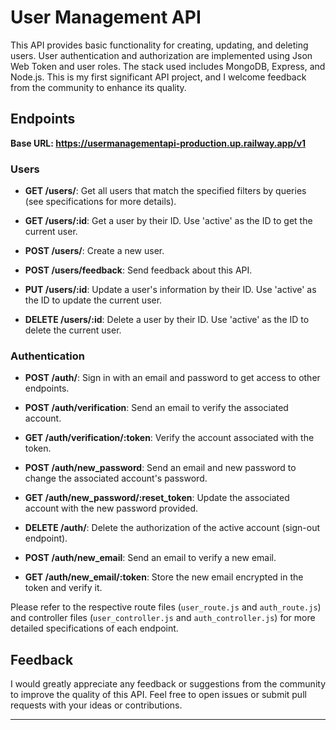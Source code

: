 # User Management API

This API provides basic functionality for creating, updating, and deleting users. User authentication and authorization are implemented using Json Web Token and user roles. The stack used includes MongoDB, Express, and Node.js. This is my first significant API project, and I welcome feedback from the community to enhance its quality.

## Endpoints

**Base URL: https://usermanagementapi-production.up.railway.app/v1**

### Users

- **GET /users/**: Get all users that match the specified filters by queries (see specifications for more details).

- **GET /users/:id**: Get a user by their ID. Use 'active' as the ID to get the current user.

- **POST /users/**: Create a new user.

- **POST /users/feedback**: Send feedback about this API.

- **PUT /users/:id**: Update a user's information by their ID. Use 'active' as the ID to update the current user.

- **DELETE /users/:id**: Delete a user by their ID. Use 'active' as the ID to delete the current user.

### Authentication

- **POST /auth/**: Sign in with an email and password to get access to other endpoints.

- **POST /auth/verification**: Send an email to verify the associated account.

- **GET /auth/verification/:token**: Verify the account associated with the token.

- **POST /auth/new_password**: Send an email and new password to change the associated account's password.

- **GET /auth/new_password/:reset_token**: Update the associated account with the new password provided.

- **DELETE /auth/**: Delete the authorization of the active account (sign-out endpoint).

- **POST /auth/new_email**: Send an email to verify a new email.

- **GET /auth/new_email/:token**: Store the new email encrypted in the token and verify it.

Please refer to the respective route files (`user_route.js` and `auth_route.js`) and controller files (`user_controller.js` and `auth_controller.js`) for more detailed specifications of each endpoint.

## Feedback

I would greatly appreciate any feedback or suggestions from the community to improve the quality of this API. Feel free to open issues or submit pull requests with your ideas or contributions.

---

